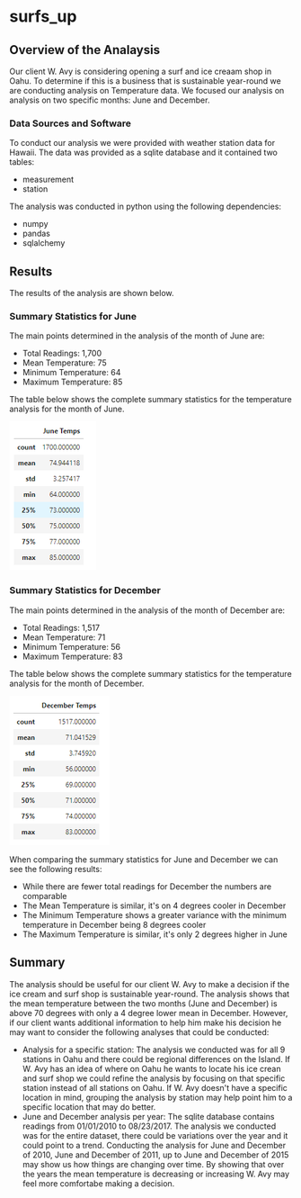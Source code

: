 # surfs_up

## Overview of the Analaysis
Our client W. Avy is considering opening a surf and ice creaam shop in Oahu. To determine if this is a business that is sustainable year-round we are conducting analysis on Temperature data. We focused our analysis on analysis on two specific months: June and December. 

### Data Sources and Software
To conduct our analysis we were provided with weather station data for Hawaii. The data was provided as a sqlite database and it contained two tables: 
 - measurement
 - station

The analysis was conducted in python using the following dependencies:
 - numpy
 - pandas
 - sqlalchemy 


## Results
The results of the analysis are shown below.

### Summary Statistics for June
The main points determined in the analysis of the month of June are:
 - Total Readings: 1,700
 - Mean Temperature: 75
 - Minimum Temperature: 64
 - Maximum Temperature: 85 

The table below shows the complete summary statistics for the temperature analysis for the month of June. 

![june_summary](https://github.com/kkoehn8/surfs_up/blob/main/Images/JuneTemperatures.PNG)

### Summary Statistics for December
The main points determined in the analysis of the month of December are:
 - Total Readings: 1,517
 - Mean Temperature: 71
 - Minimum Temperature: 56
 - Maximum Temperature: 83 

The table below shows the complete summary statistics for the temperature analysis for the month of December. 

![dec_summary](https://github.com/kkoehn8/surfs_up/blob/main/Images/DecemberTemperature.PNG)

When comparing the summary statistics for June and December we can see the following results:
 - While there are fewer total readings for December the numbers are comparable
 - The Mean Temperature is similar, it's on 4 degrees cooler in December
 - The Minimum Temperature shows a greater variance with the minimum temperature in December being 8 degrees cooler
 - The Maximum Temperature is similar, it's only 2 degrees higher in June

## Summary
The analysis should be useful for our client W. Avy to make a decision if the ice cream and surf shop is sustainable year-round. The analysis shows that the mean temperature between the two months (June and December) is above 70 degrees with only a 4 degree lower mean in December. However, if our client wants additional information to help him make his decision he may want to consider the following analyses that could be conducted:
 - Analysis for a specific station: The analysis we conducted was for all 9 stations in Oahu and there could be regional differences on the Island. If W. Avy has an idea of where on Oahu he wants to locate his ice crean and surf shop we could refine the analysis by focusing on that specific station instead of all stations on Oahu. If W. Avy doesn't have a specific location in mind, grouping the analysis by station may help point him to a specific location that may do better. 
 - June and December analysis per year: The sqlite database contains readings from 01/01/2010 to 08/23/2017. The analysis we conducted was for the entire dataset, there could be variations over the year and it could point to a trend. Conducting the analysis for June and December of 2010, June and December of 2011, up to June and December of 2015 may show us how things are changing over time. By showing that over the years the mean temperature is decreasing or increasing W. Avy may feel more comfortabe making a decision.
